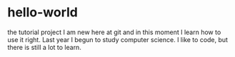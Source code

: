 # hello-world
the tutorial project
I am new here at git and in this moment I learn how to use it right.
Last year I begun to study computer science. I like to code, but there is still a lot to learn. 
